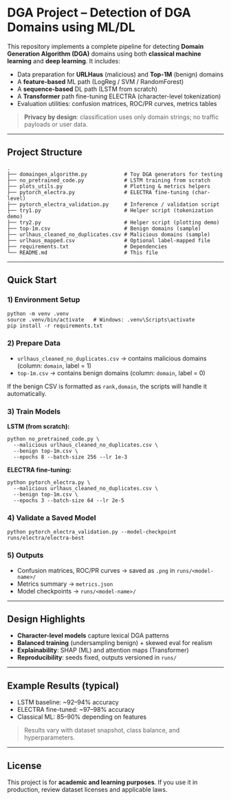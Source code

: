 # DGA Project – Detection of DGA Domains using ML/DL

This repository implements a complete pipeline for detecting **Domain Generation Algorithm (DGA)** domains using both **classical machine learning** and **deep learning**. It includes:

- Data preparation for **URLHaus** (malicious) and **Top-1M** (benign) domains
- A **feature-based** ML path (LogReg / SVM / RandomForest)
- A **sequence-based** DL path (LSTM from scratch)
- A **Transformer** path fine-tuning ELECTRA (character-level tokenization)
- Evaluation utilities: confusion matrices, ROC/PR curves, metrics tables

> **Privacy by design**: classification uses only domain strings; no traffic payloads or user data.

---

## Project Structure

    .
    ├── domaingen_algorithm.py            # Toy DGA generators for testing
    ├── no_pretrained_code.py             # LSTM training from scratch
    ├── plots_utils.py                    # Plotting & metrics helpers
    ├── pytorch_electra.py                # ELECTRA fine-tuning (char-level)
    ├── pytorch_electra_validation.py     # Inference / validation script
    ├── try1.py                           # Helper script (tokenization demo)
    ├── try2.py                           # Helper script (plotting demo)
    ├── top-1m.csv                        # Benign domains (sample)
    ├── urlhaus_cleaned_no_duplicates.csv # Malicious domains (sample)
    ├── urlhaus_mapped.csv                # Optional label-mapped file
    ├── requirements.txt                  # Dependencies
    └── README.md                         # This file

---

## Quick Start

### 1) Environment Setup

    python -m venv .venv
    source .venv/bin/activate   # Windows: .venv\Scripts\activate
    pip install -r requirements.txt

### 2) Prepare Data

- `urlhaus_cleaned_no_duplicates.csv` → contains malicious domains (column: `domain`, label = 1)
- `top-1m.csv` → contains benign domains (column: `domain`, label = 0)

If the benign CSV is formatted as `rank,domain`, the scripts will handle it automatically.

### 3) Train Models

**LSTM (from scratch):**

    python no_pretrained_code.py \
      --malicious urlhaus_cleaned_no_duplicates.csv \
      --benign top-1m.csv \
      --epochs 8 --batch-size 256 --lr 1e-3

**ELECTRA fine-tuning:**

    python pytorch_electra.py \
      --malicious urlhaus_cleaned_no_duplicates.csv \
      --benign top-1m.csv \
      --epochs 3 --batch-size 64 --lr 2e-5

### 4) Validate a Saved Model

    python pytorch_electra_validation.py --model-checkpoint runs/electra/electra-best

### 5) Outputs

- Confusion matrices, ROC/PR curves → saved as `.png` in `runs/<model-name>/`
- Metrics summary → `metrics.json`
- Model checkpoints → `runs/<model-name>/`

---

## Design Highlights

- **Character-level models** capture lexical DGA patterns
- **Balanced training** (undersampling benign) + skewed eval for realism
- **Explainability**: SHAP (ML) and attention maps (Transformer)
- **Reproducibility**: seeds fixed, outputs versioned in `runs/`

---

## Example Results (typical)

- LSTM baseline: ~92–94% accuracy
- ELECTRA fine-tuned: ~97–98% accuracy
- Classical ML: 85–90% depending on features

> Results vary with dataset snapshot, class balance, and hyperparameters.

---

## License

This project is for **academic and learning purposes**. If you use it in production, review dataset licenses and applicable laws.
